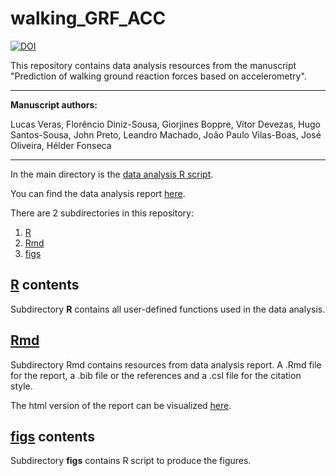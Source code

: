# walking_GRF_ACC

[![DOI](https://zenodo.org/badge/170153661.svg)](https://zenodo.org/badge/latestdoi/170153661)


This repository contains data analysis resources from the manuscript "Prediction of walking ground reaction forces based on accelerometry".

 ---

**Manuscript authors:**

Lucas Veras, Florêncio Diniz-Sousa, Giorjines Boppre, Vítor Devezas, Hugo Santos-Sousa, John Preto, Leandro Machado, João Paulo Vilas-Boas, José Oliveira, Hélder Fonseca

---

In the main directory is the [data analysis R script](analysis.R).

You can find the data analysis report [here](https://verasls.github.io/reports/walking_GRF_ACC_report.html).

There are 2 subdirectories in this repository:

1. [R](R/)
2. [Rmd](Rmd/)
3. [figs](figs/)

## [R](R/) contents

Subdirectory **R** contains all user-defined functions used in the data analysis.

## [Rmd](Rmd/)

Subdirectory Rmd contains resources from data analysis report. A .Rmd file for the report, a .bib file or the references and a .csl file for the citation style.

The html version of the report can be visualized [here](https://verasls.github.io/reports/walking_GRF_ACC_report.html).

## [figs](figs/) contents

Subdirectory **figs** contains R script to produce the figures.